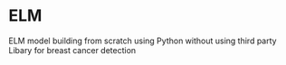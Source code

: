 # ELM

ELM model building from scratch using Python without using third party Libary for breast cancer detection
